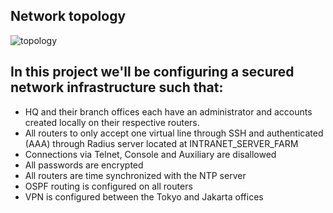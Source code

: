 ## Network topology
![topology](https://github.com/Fajititata/portfolio/assets/88973742/d4dd13ba-a71b-4cc8-8e97-27dda47e39ba)

## In this project we'll be configuring a secured network infrastructure such that:
* HQ and their branch offices each have an administrator and accounts created locally on their respective routers.
* All routers to only accept one virtual line through SSH and authenticated (AAA) through Radius server located at INTRANET_SERVER_FARM
* Connections via Telnet, Console and Auxiliary are disallowed
* All passwords are encrypted
* All routers are time synchronized with the NTP server
* OSPF routing is configured on all routers
* VPN is configured between the Tokyo and Jakarta offices
